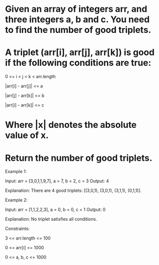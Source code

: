 # Given an array of integers arr, and three integers a, b and c. You need to find the number of good triplets.

# A triplet (arr[i], arr[j], arr[k]) is good if the following conditions are true:

0 <= i < j < k < arr.length

|arr[i] - arr[j]| <= a

|arr[j] - arr[k]| <= b

|arr[i] - arr[k]| <= c

# Where |x| denotes the absolute value of x.

# Return the number of good triplets.

 

Example 1:

Input: arr = [3,0,1,1,9,7], a = 7, b = 2, c = 3
Output: 4

Explanation: There are 4 good triplets: [(3,0,1), (3,0,1), (3,1,1), (0,1,1)].


Example 2:

Input: arr = [1,1,2,2,3], a = 0, b = 0, c = 1
Output: 0

Explanation: No triplet satisfies all conditions.
 

Constraints:

3 <= arr.length <= 100

0 <= arr[i] <= 1000

0 <= a, b, c <= 1000